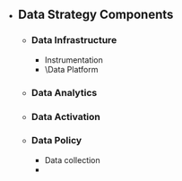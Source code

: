 - ## Data Strategy Components
	- ### Data Infrastructure
		- Instrumentation
		- \Data Platform
	- ### Data Analytics
	- ### Data Activation
	- ### Data Policy
		- Data collection
		-